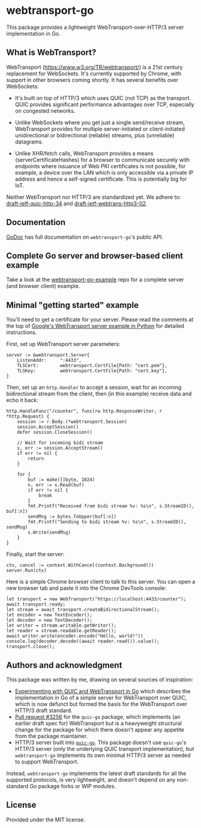 # webtransport-go

This package provides a lightweight WebTransport-over-HTTP/3 server implementation in Go.

## What is WebTransport?

WebTransport (https://www.w3.org/TR/webtransport/) is a 21st century replacement for WebSockets. It's
currently supported by Chrome, with support in other browsers coming shortly. It has several benefits
over WebSockets:

- It's built on top of HTTP/3 which uses QUIC (not TCP) as the transport. QUIC provides significant performance advantages over TCP, especially on congested networks.

- Unlike WebSockets where you get just a single send/receive stream, WebTransport provides for multiple server-initiated or client-initiated unidirectional or bidirectional
(reliable) streams, plus (unreliable) datagrams.

- Unlike XHR/fetch calls, WebTransport provides a means (serverCertificateHashes) for a browser to communicate securely with endpoints where issuance of
Web PKI certificates is not possible, for example, a device over the LAN which is only accessible via a private IP address and hence a self-signed certificate. This is potentially big for IoT.

Neither WebTransport nor HTTP/3 are standardized yet. We adhere to: [draft-ietf-quic-http-34](https://datatracker.ietf.org/doc/html/draft-ietf-quic-http-34) and [draft-ietf-webtrans-http3-02](https://datatracker.ietf.org/doc/html/draft-ietf-webtrans-http3-02).

## Documentation

[GoDoc](https://pkg.go.dev/github.com/adriancable/webtransport-go) has full documentation on `webtransport-go`'s public API.

## Complete Go server and browser-based client example

Take a look at the [webtransport-go-example](https://github.com/adriancable/webtransport-go-example) repo for a complete server (and browser client) example.

## Minimal "getting started" example

You'll need to get a certificate for your server. Please read the comments at the top of [Google's WebTransport server example in Python](https://github.com/GoogleChrome/samples/blob/gh-pages/webtransport/webtransport_server.py) for detailed instructions.

First, set up WebTransport server parameters:

```
server := &webtransport.Server{
	ListenAddr:     ":4433",
	TLSCert:        webtransport.CertFile{Path: "cert.pem"},
	TLSKey:         webtransport.CertFile{Path: "cert.key"},
}
```

Then, set up an `http.Handler` to accept a session, wait for an incoming bidirectional stream from the client, then (in this example) receive data and echo it back:

```
http.HandleFunc("/counter", func(rw http.ResponseWriter, r *http.Request) {
	session := r.Body.(*webtransport.Session)
	session.AcceptSession()
	defer session.CloseSession()

	// Wait for incoming bidi stream
	s, err := session.AcceptStream()
	if err != nil {
		return
	}

	for {
		buf := make([]byte, 1024)
		n, err := s.Read(buf)
		if err != nil {
			break
		}
		fmt.Printf("Received from bidi stream %v: %s\n", s.StreamID(), buf[:n])
		sendMsg := bytes.ToUpper(buf[:n])
		fmt.Printf("Sending to bidi stream %v: %s\n", s.StreamID(), sendMsg)
		s.Write(sendMsg)
	}
}
```

Finally, start the server:

```
ctx, cancel := context.WithCancel(context.Background())
server.Run(ctx)
```

Here is a simple Chrome browser client to talk to this server. You can open a new browser tab and paste it into the Chrome DevTools console:

```
let transport = new WebTransport("https://localhost:4433/counter");
await transport.ready;
let stream = await transport.createBidirectionalStream();
let encoder = new TextEncoder();
let decoder = new TextDecoder();
let writer = stream.writable.getWriter();
let reader = stream.readable.getReader();
await writer.write(encoder.encode("Hello, world!"))
console.log(decoder.decode((await reader.read()).value));
transport.close();
```

## Authors and acknowledgment
This package was written by me, drawing on several sources of inspiration:

- [Experimenting with QUIC and WebTransport in Go](https://centrifugal.github.io/centrifugo/blog/quic_web_transport/) which describes the implementation in Go of a simple server for WebTransport over QUIC, which is now defunct but formed the basis for the WebTransport over HTTP/3 draft standard.
- [Pull request #3256](https://github.com/lucas-clemente/quic-go/pull/3256) for the `quic-go` package, which implements (an earlier draft spec for) WebTransport but is a heavyweight structural change for the package for which there doesn't appear any appetite from the package maintainer.
- HTTP/3 server built into [`quic-go`](https://github.com/lucas-clemente/quic-go). This package doesn't use `quic-go`'s HTTP/3 server (only the underlying QUIC transport implementation), but `webtransport-go` implements its own minimal HTTP/3 server as needed to support WebTransport.

Instead, `webtransport-go` implements the latest draft standards for all the supported protocols, is very lightweight, and doesn't depend on any non-standard Go package forks or WIP modules.

## License
Provided under the MIT license.
